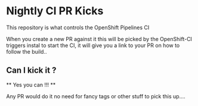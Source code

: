 # Nightly CI PR Kicks

This repository is what controls the OpenShift Pipelines CI

When you create a new PR against it this will be picked by the OpenShift-CI triggers instal to start the CI, it will give you a link to your PR on how to follow the build..

## Can I kick it ?

** Yes you can !!! **

Any PR would do it no need for fancy tags or other stuff to pick this up....
